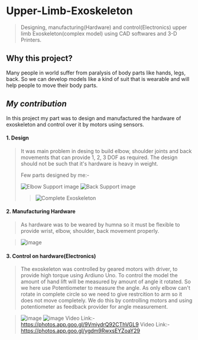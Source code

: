 # Upper-Limb-Exoskeleton
>Designing, manufacturing(Hardware) and control(Electronics) upper limb Exoskeleton(complex model) using CAD softwares and 3-D Printers. 

## Why this project?
Many people in world suffer from paralysis of body parts like hands, legs, back. So we can develop models like a kind of suit that is wearable and will help people to move their body parts.


## ***My contribution***
In this project my part was to design and manufactured the hardware of exoskeleton and control over it by motors using sensors. 

#### **1. Design**
>It was main problem in desing to build elbow, shoulder joints and back movements that can provide 1, 2, 3 DOF as required. The design should not be such that it's hardware is heavy in weight. 
>
>Few parts designed by me:-
>
>![Elbow Support image](https://user-images.githubusercontent.com/90020325/199747499-9caf3ed0-74b9-40a6-b62a-e87915a2da63.png)
>![Back Support image](https://user-images.githubusercontent.com/90020325/199747571-0cbe4e53-d4be-4467-a7d7-22faa80cfa3c.png)
>>![Complete Exoskeleton](https://user-images.githubusercontent.com/90020325/199746493-6f43ebb2-b23c-4df8-b66f-01a3cd09dd6a.png)

#### **2. Manufacturing Hardware**
>As hardware was to be weared by humna so it must be flexible to provide wrist, elbow, shoulder, back movement properly.

>![image](https://user-images.githubusercontent.com/90020325/199749792-65669160-caef-4e2f-a933-fb00fc75ce48.png)

#### **3. Control on hardware(Electronics)**
>The exoskeleton was controlled by geared motors with driver, to provide high torque using Ardiuno Uno. To control the model the amount of hand lift will be measured by amount of angle it rotated. So we here use Potentiometer to measure the angle. As only elbow can't rotate in complete circle so we need to give restrcition to arm so it does not move completely. We do this by controlling motors and using potentiometer as feedback provider for angle measurement.

>![image](https://user-images.githubusercontent.com/90020325/199750872-48553a63-198b-4f17-87b6-6ef352767357.png)
>![image](https://user-images.githubusercontent.com/90020325/199750886-aa52b7a7-a026-4a7c-b806-7b98b399bc53.png)
>Video Link:- https://photos.app.goo.gl/9VmiydrQ92CThVGL9
>Video Link:- https://photos.app.goo.gl/ygdm9RwxsEYZoaY29
